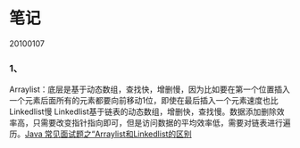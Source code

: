 # 笔记

20100107

### 1、

Arraylist：底层是基于动态数组，查找快，增删慢，因为比如要在第一个位置插入一个元素后面所有的元素都要向前移动1位，即使在最后插入一个元素速度也比Linkedlist慢
Linkedlist基于链表的动态数组，增删快，查找慢。数据添加删除效率高，只需要改变指针指向即可，但是访问数据的平均效率低，需要对链表进行遍历。[Java 常见面试题之“Arraylist和Linkedlist的区别](https://blog.csdn.net/weixin_42468526/article/details/81178698)



